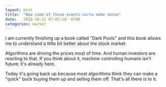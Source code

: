 ```yaml
---
layout: post
title:  "Now some of these events sorta make sense"
date:   2018-10-12 07:03:18 -0700
categories: market
---
```


I am currently finishing up a book called "Dark Pools" and this book allows me to understand a little bit better about the stock market. 

Algorithms are driving the prices most of time. And human investors are reacting to that. If you think about it, machine controlling humans isn't future; it's already here.

Today it's going back up because most algorithms think they can make a "quick" buck buying them up and selling them off. That's all there is to it.
